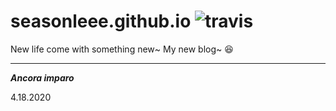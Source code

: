 # seasonleee.github.io ![travis](https://travis-ci.com/SeasonLeee/seasonleee.github.io.svg?branch=dev)
New life come with something new~ My new blog~ 😆

---
***Ancora imparo***

4.18.2020
